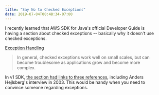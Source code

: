 ```yaml
---
title: "Say No to Checked Exceptions"
date: 2019-07-04T00:48:34-07:00
---
```


I recently learned that AWS SDK for Java's official Developer Guide is having a section about checked exceptions -- basically why it doesn't use checked exceptions.

[Exception Handling](https://docs.aws.amazon.com/sdk-for-java/v2/developer-guide/java-dg-exceptions.html)

> In general, checked exceptions work well on small scales, but can become troublesome as applications grow and become more complex.

In v1 SDK, [the section had links to three references](https://docs.aws.amazon.com/sdk-for-java/v1/developer-guide/java-dg-exceptions.html), including Anders Hejlsberg's interview in 2003. This would be handy when you need to convince someone regarding exceptions.

